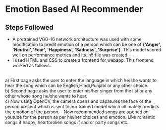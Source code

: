 # Emotion Based AI Recommender
## Steps Followed
- A pretrained VGG-16 network architecture was used with some modification to predit emotion of a person which can be one of **{'Anger', 'Neutral', 'Fear', 'Happiness', 'Sadness', 
'Surprise'}**. This model scored well on performance metrics and its .h5 file was created.
- I used HTML and CSS to create a frontend for webapp. This frontend worked as follows:
<br>
a) First page asks the user to enter the language in which he/she wants to hear the song which can be English,Hindi,Punjabi or any other choice. 
<br>
b) Second page asks the user to enter his/her singer from the list or any other whose song he/she wants to hear.
<br>
c) Now using OpenCV, the camera opens and capatures the face of the person present which is sent to our trained model which ultimately predicts the emotion of the person.
- Now recommended songs are opened on youtube for the person as per his/her choices and emotion. Like romantic songs if happy, heartbroken songs if sad or party songs etc.
